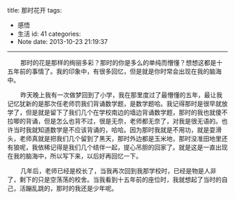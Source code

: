 title: 那时花开
tags:
  - 感悟
  - 生活
id: 41
categories:
  - Note
date: 2013-10-23 21:19:37
---

<span style="font-size: 14px; margin-left: 30px;">那时的花是那样的绚丽多彩？那时的你是多么的单纯而懵懂？想想这都是十五年前的事情了。我的印象中，有很多回忆，但是就是你时常会出现在我的脑海中。</span>

<span style="font-size: 14px; margin-left: 30px;">昨天晚上我有一次做梦回到了小学，我在那里度过了最懵懂的五年，最让我记忆犹新的是那次任老师罚我们背诵数学题，是数学题哈。我记得那时是很早就放学了，但是就是留下了我们几个在学校南边的墙边背诵数学题，那时的我也就傻不拉唧的背诵，但是怎么也背不过，很是无奈，老师都无奈了，对我是很无语的。也许当时我就知道数学是不应该背诵的，哈哈。因为那时我就是不用功，就是耍滑头，老师真就是把我们几个留到了黑天，那时外边都是玉米地，那时没准田地里还有狼呢，我依稀记得是我们几个结伴一起，提心吊胆的回家了。就是这是一直出现在我的脑海中，所以写下来，以后好再回忆一下。</span>

<span style="font-size: 14px; margin-left: 30px;">几年后，老师已经是校长了，当我再次回到我那学校时，已经是物是人非了，剩下的只是空荡荡的校舍。当我看到十五年前的座位时，我就想起了当时的自己，活蹦乱跳的，那时的我还是少年呢。</span>
